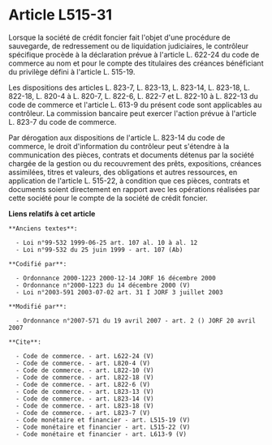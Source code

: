 # Article L515-31

Lorsque la société de crédit foncier fait l'objet d'une procédure de sauvegarde, de redressement ou de liquidation
judiciaires, le contrôleur spécifique procède à la déclaration prévue à l'article L. 622-24 du code de commerce au nom et
pour le compte des titulaires des créances bénéficiant du privilège défini à l'article L. 515-19. 

Les dispositions des articles L. 823-7, L. 823-13, L. 823-14, L. 823-18, L. 822-18, L. 820-4 à L. 820-7, L. 822-6, L. 822-7
et L. 822-10 à L. 822-13 du code de commerce et l'article L. 613-9 du présent code sont applicables au contrôleur. La
commission bancaire peut exercer l'action prévue à l'article L. 823-7 du code de commerce. 

Par dérogation aux dispositions de l'article L. 823-14 du code de commerce, le droit d'information du contrôleur peut
s'étendre à la communication des pièces, contrats et documents détenus par la société chargée de la gestion ou du
recouvrement des prêts, expositions, créances assimilées, titres et valeurs, des obligations et autres ressources, en
application de l'article L. 515-22, à condition que ces pièces, contrats et documents soient directement en rapport avec les
opérations réalisées par cette société pour le compte de la société de crédit foncier.

**Liens relatifs à cet article**

	**Anciens textes**:

	  - Loi n°99-532 1999-06-25 art. 107 al. 10 à al. 12
	  - Loi n°99-532 du 25 juin 1999 - art. 107 (Ab)

	**Codifié par**:

	  - Ordonnance 2000-1223 2000-12-14 JORF 16 décembre 2000
	  - Ordonnance n°2000-1223 du 14 décembre 2000 (V)
	  - Loi n°2003-591 2003-07-02 art. 31 I JORF 3 juillet 2003

	**Modifié par**:

	  - Ordonnance n°2007-571 du 19 avril 2007 - art. 2 () JORF 20 avril 2007

	**Cite**:

	  - Code de commerce. - art. L622-24 (V)
	  - Code de commerce. - art. L820-4 (V)
	  - Code de commerce. - art. L822-10 (V)
	  - Code de commerce. - art. L822-18 (V)
	  - Code de commerce. - art. L822-6 (V)
	  - Code de commerce. - art. L823-13 (V)
	  - Code de commerce. - art. L823-14 (V)
	  - Code de commerce. - art. L823-18 (V)
	  - Code de commerce. - art. L823-7 (V)
	  - Code monétaire et financier - art. L515-19 (V)
	  - Code monétaire et financier - art. L515-22 (V)
	  - Code monétaire et financier - art. L613-9 (V)
